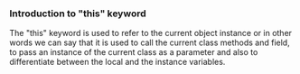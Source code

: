 <h3>Introduction to "this" keyword</h3>

The "this" keyword is used to refer to the current object instance or in other words we can say that it is used to call the current class methods and field, to pass an instance of the current class as a parameter and also to differentiate between the local and the instance variables.
